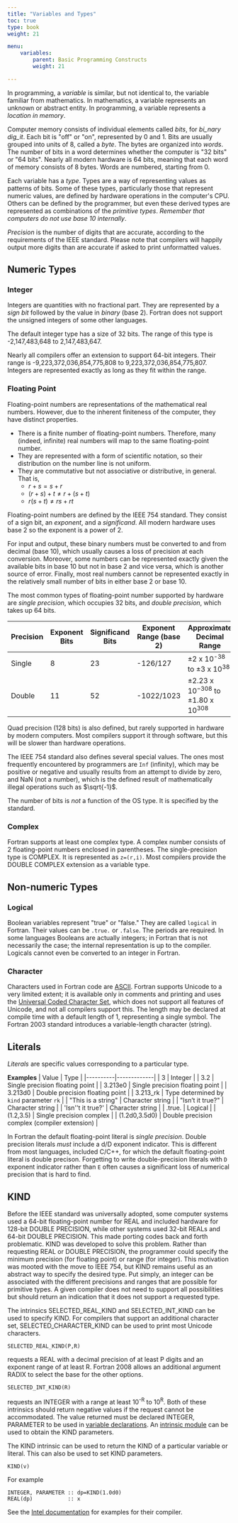 ```yaml
---
title: "Variables and Types"
toc: true
type: book
weight: 21

menu:
    variables:
        parent: Basic Programming Constructs
        weight: 21

---
```


In programming, a _variable_ is similar, but not identical to, the variable familiar from mathematics.  In mathematics, a variable represents an unknown or abstract entity.  In programming, a variable represents a _location in memory_.

Computer memory consists of individual elements called _bits_, for _bi_nary dig_it_.  Each bit is "off" or "on", represented by 0 and 1.  Bits are usually grouped into units of 8, called a _byte_.  The bytes are organized into _words_.  The number of bits in a word determines whether the computer is "32 bits" or "64 bits".  Nearly all modern hardware is 64 bits, meaning that each word of memory consists of 8 bytes.  Words are numbered, starting from 0.

Each variable has a _type_.  Types are a way of representing values as patterns of bits.  Some of these types, particularly those that represent numeric values, are defined by hardware operations in the computer's CPU.  Others can be defined by the programmer, but even these derived types are represented as combinations of the _primitive types_. 
_Remember that computers do not use base 10 internally_.  

_Precision_ is the number of digits that are accurate, according to the requirements of the IEEE standard.  Please note that compilers will happily output more digits than are accurate if asked to print unformatted values.

## Numeric Types

### Integer

Integers are quantities with no fractional part.
They are represented by a _sign bit_ followed by the value in _binary_ (base 2).
Fortran does not support the unsigned integers of some other languages.

The default integer type has a size of 32 bits.
The range of this type is -2,147,483,648 to 2,147,483,647.  

Nearly all compilers offer an extension to support 64-bit integers. 
Their range is -9,223,372,036,854,775,808 to 9,223,372,036,854,775,807.
Integers are represented exactly as long as they fit within the range.

### Floating Point

Floating-point numbers are representations of the mathematical real numbers.
However, due to the inherent finiteness of the computer, they have distinct 
properties.

* There is a finite number of floating-point numbers. Therefore, many (indeed, infinite) real numbers will map to the same floating-point number.
* They are represented with a form of scientific notation, so their distribution on the number line is not uniform.
* They are commutative but not associative or distributive, in general.  That 
is,
  * $r+s=s+r$
  * $(r+s)+t \ne r+(s+t)$
  * $r(s+t) \ne rs+rt$ 

Floating-point numbers are defined by the IEEE 754 standard.  They consist of a sign bit, an _exponent_, and a _significand_.  All modern hardware uses base 2 so the exponent is a power of 2.  

For input and output, these binary numbers must be converted to and from decimal (base 10), which usually causes a loss of precision at each
conversion.  Moreover, some numbers can be represented exactly given the available bits in base 10 but not in base 2 and vice versa, which is another source of error.  Finally, most real numbers cannot be represented exactly in the relatively small number of bits in either base 2 or base 10.  

The most common types of floating-point number supported by hardware are _single precision_, which occupies 32 bits, and _double precision_, which takes up 64 bits.  

|   Precision  |  Exponent Bits |  Significand Bits | Exponent Range (base 2) | Approximate Decimal Range  |  Approximate Decimal Precision |
|--------------|----------------|-------------------|-------------------------|----------------------------|--------------------------------|
| Single       |  8    |  23  |  -126/127 | &plusmn;2 x 10<sup>-38</sup> to &plusmn;3 x 10<sup>38</sup> | 7 digits |
| Double       |  11   |  52  |  -1022/1023 |  &plusmn;2.23 x 10<sup>−308</sup> to &plusmn;1.80 x 10<sup>308</sup> |  16 digits |

Quad precision (128 bits) is also defined, but rarely supported in hardware by modern computers.  Most compilers support it through software, but this will be slower than hardware operations.

The IEEE 754 standard also defines several special values.  The ones most frequently encountered by programmers are `Inf` (infinity), which may be positive or negative and usually results from an attempt to divide by zero, and NaN (not a number), which is the defined result of mathematically illegal operations such as $\sqrt{-1}$.

The number of bits is _not_ a function of the OS type.  It is specified by the standard.

### Complex

Fortran supports at least one complex type.  A complex number consists of 2 floating-point numbers enclosed in parentheses.
The single-precision type is COMPLEX.  It is represented as `z=(r,i)`.
Most compilers provide the DOUBLE COMPLEX extension as a variable type.

## Non-numeric Types

### Logical

Boolean variables represent  "true" or "false."  They are called `logical` in Fortran.
Their values can be `.true.` or `.false`. The periods are required.
In some languages Booleans are actually integers; in Fortran that is not necessarily the case; the internal representation is up to the compiler.
Logicals cannot even be converted to an integer in Fortran.

### Character

Characters used in Fortran code are [ASCII](http://www.asciitable.com/). Fortran supports Unicode to a very limited extent; it is available only in comments and printing and uses the [Universal Coded Character Set](https://en.wikipedia.org/wiki/Universal_Coded_Character_Set), which does not support all features of Unicode, and not all compilers support this.
The length may be declared at compile time with a default length of 1, representing a single symbol.  The Fortran 2003 standard introduces a variable-length character (string).

## Literals

_Literals_ are specific values corresponding to a particular type.

**Examples**
| Value    |   Type      |
|----------|-------------|
|     3    | Integer     |
|    3.2   |  Single precision floating point |
|  3.213e0 | Single precision floating point  |
|  3.213d0 | Double precision floating point |
| 3.213_rk | Type determined by `kind` parameter `rk` |
|  "This is a string" | Character string  |
|  "Isn’t it true?"  |  Character string  |
|  'Isn''t it true?' |  Character string  |
|  .true.  |  Logical  |
| (1.2,3.5) | Single precision complex  |
| (1.2d0,3.5d0) | Double precision complex (compiler extension)  |

In Fortran the default floating-point literal is _single precision_.  Double precision literals _must_ include a d/D exponent indicator.  This is different from most languages, included C/C++, for which the default floating-point literal is double precison.
Forgetting to write double-precision literals with `D` exponent indicator rather than `E` often causes a significant loss of numerical precision that is hard to find.

## KIND

Before the IEEE standard was universally adopted, some computer systems used a 64-bit floating-point number for REAL and included hardware for 128-bit DOUBLE PRECISION, while other systems used 32-bit REALs and 64-bit DOUBLE PRECISION.  This made porting codes back and forth problematic.  KIND was developed to solve this problem.  Rather than requesting REAL or DOUBLE PRECISION, the programmer could specify the minimum precision (for floating point) or range (for integer).  This motivation was mooted with the move to IEEE 754, but KIND remains useful as an abstract way to specify the desired type.  Put simply, an integer can be associated with the different precisions and ranges that are possible for primitive types.  A given compiler does not need to support all possibilities but should return an indication that it does not support a requested type.

The intrinsics SELECTED_REAL_KIND and SELECTED_INT_KIND can be used to specify KIND.  For compilers that support an additional character set, SELECTED_CHARACTER_KIND can be used to print most Unicode characters.
```
SELECTED_REAL_KIND(P,R)
```
requests a REAL with a decimal precision of at least P digits and an exponent range of at least R.  Fortran 2008 allows an additional argument RADIX to select the base for the other options.
```
SELECTED_INT_KIND(R)
```
requests an INTEGER with a range at least 10<sup>-R</sup> to 10<sup>R</sup>.
Both of these intrinsics should return negative values if the request cannot be accommodated.
The value returned must be declared INTEGER, PARAMETER to be used in [variable declarations](/courses/fortran_introduction/declarations).
An [intrinsic module](/courses/fortran_introduction/intrinsic_modules) can be used to obtain the KIND parameters.

The KIND intrinsic can be used to return the KIND of a particular variable or literal.  This can also be used to set KIND parameters.
```
KIND(v)
```
For example
```
INTEGER, PARAMETER :: dp=KIND(1.0d0)
REAL(dp)           :: x
```
See the [Intel documentation](https://software.intel.com/content/www/us/en/develop/documentation/fortran-compiler-oneapi-dev-guide-and-reference/top/language-reference/data-types-constants-and-variables/intrinsic-data-types.html#intrinsic-data-types) for examples for their compiler.

